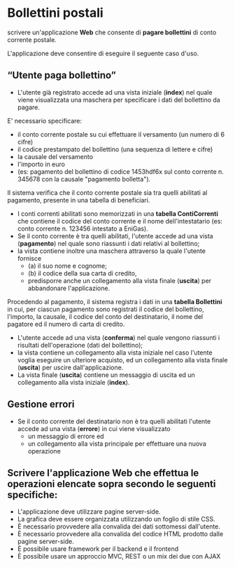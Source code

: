 # Bollettini postali

scrivere un'applicazione **Web** che consente di **pagare bollettini** di conto corrente postale.

L'applicazione deve consentire di eseguire il seguente caso d'uso.

## “Utente paga bollettino”

* L'utente già registrato accede ad una vista iniziale (**index**) nel quale viene visualizzata una maschera per specificare i dati del bollettino da pagare.

E' necessario specificare:

* il conto corrente postale su cui effettuare il versamento (un numero di 6 cifre)
* il codice prestampato del bollettino (una sequenza di lettere e cifre)
* la causale del versamento
* l'importo in euro
* (es: pagamento del bollettino di codice 1453hdf6x sul conto corrente n. 345678 con la causale "pagamento bolletta").

Il sistema verifica che il conto corrente postale sia tra quelli abilitati al pagamento, presente in una tabella di beneficiari.

* I conti correnti abilitati sono memorizzati in una **tabella ContiCorrenti** che contiene il codice del conto corrente e il nome dell'intestatario (es: conto corrente n. 123456 intestato a EniGas).
* Se il conto corrente è tra quelli abilitati, l'utente accede ad una vista (**pagamento**) nel quale sono riassunti i dati relativi al bollettino;
* la vista contiene inoltre una maschera attraverso la quale l'utente fornisce 
  * (a) il suo nome e cognome; 
  * (b) il codice della sua carta di credito, 
  * predisporre anche un collegamento alla vista finale (**uscita**) per abbandonare l'applicazione.

Procedendo al pagamento, il sistema registra i dati in una **tabella Bollettini** in cui, per ciascun pagamento sono registrati il codice del bollettino, l'importo, la causale, il codice del conto del destinatario, il nome del pagatore ed il numero di carta di credito.

* L'utente accede ad una vista (**conferma**) nel quale vengono riassunti i risultati dell'operazione (dati del bollettino); 
* la vista contiene un collegamento alla vista iniziale nel caso l'utente voglia eseguire un ulteriore acquisto, ed un collegamento alla vista finale (**uscita**) per uscire dall'applicazione.
* La vista finale (**uscita**) contiene un messaggio di uscita ed un collegamento alla vista iniziale (**index**).

## Gestione errori

* Se il conto corrente del destinatario non è tra quelli abilitati l'utente accede ad una vista (**errore**) in cui viene visualizzato 
  * un messaggio di errore ed 
  * un collegamento alla vista principale per effettuare una nuova operazione

## Scrivere l'applicazione Web che effettua le operazioni elencate sopra secondo le seguenti specifiche:

* L'applicazione deve utilizzare pagine server-side.
* La grafica deve essere organizzata utilizzando un foglio di stile CSS.
* È necessario provvedere alla convalida dei dati sottomessi dall'utente.
* È necessario provvedere alla convalida del codice HTML prodotto dalle pagine server-side.
* È possibile usare framework per il backend e il frontend
* È possibile usare un approccio MVC, REST o un mix dei due con AJAX
